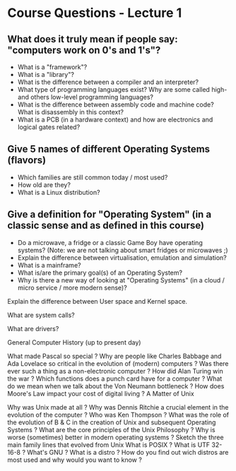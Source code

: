 # Course Questions - Lecture 1 

## What does it truly mean if people say: "computers work on 0's and 1's"?

- What is a "framework"?
- What is a "library"?
- What is the difference between a compiler and an interpreter?
- What type of programming languages exist? Why are some called high- and others low-level programming languages?
- What is the difference between assembly code and machine code? What is disassembly in this context?
- What is a PCB (in a hardware context) and how are electronics and logical gates related? 

## Give 5 names of different Operating Systems (flavors)

- Which families are still common today / most used?
- How old are they?
- What is a Linux distribution?

## Give a definition for "Operating System" (in a classic sense and as defined in this course)

- Do a microwave, a fridge or a classic Game Boy have operating systems? (Note: we are not talking about smart fridges or microwaves ;)
- Explain the difference between virtualisation, emulation and simulation?
- What is a mainframe?
- What is/are the primary goal(s) of an Operating System?
- Why is there a new way of looking at "Operating Systems" (in a cloud / micro service / more modern sense)?

Explain the difference between User space and Kernel space.

What are system calls?

What are drivers?

General Computer History (up to present day)

What made Pascal so special ?
Why are people like Charles Babbage and Ada Lovelace so critical in the evolution of (modern) computers ?
Was there ever such a thing as a non-electronic computer ?
How did Alan Turing win the war ?
Which functions does a punch card have for a computer ?
What do we mean when we talk about the Von Neumann bottleneck ?
How does Moore's Law impact your cost of digital living ?
A Matter of Unix

Why was Unix made at all ?
Why was Dennis Ritchie a crucial element in the evolution of the computer ?
Who was Ken Thompson ?
What was the role of the evolution of B & C in the creation of Unix and subsequent Operating Systems ?
What are the core principles of the Unix Philosophy ?
Why is worse (sometimes) better in modern operating systems ?
Sketch the three main family lines that evolved from Unix
What is POSIX ?
What is UTF 32-16-8 ?
What's GNU ?
What is a distro ?
How do you find out wich distros are most used and why would you want to know ?
